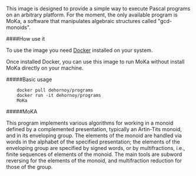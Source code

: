 This image is designed to provide a simple way to execute Pascal programs on an arbitrary platform.
For the moment, the only available program is MoKa, a software that manipulates algebraic structures
called "gcd-monoids".

####How use it

To use the image you need [Docker](http://docker.io) installed on your system.

Once installed Docker, you can use this image to run MoKa without install MoKa directly on your machine.

#####Basic usage

        docker pull dehornoy/programs
        docker run -it dehornoy/programs
        MoKa

#####MoKA

This program implements various algorithms for working in a monoid defined by a complemented presentation, typically an Artin-Tits monoid, and in its enveloping group. The elements of the monoid are handled via words in the alphabet of the specified presentation; the elements of the enveloping group are specified by signed words, or by multifractions, i.e., finite sequences of elements of the monoid. The main tools are subword reversing for the elements of the monoid, and multifraction reduction for those of the group.
